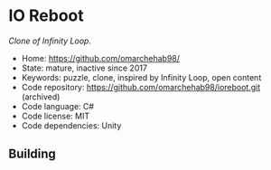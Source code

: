 # IO Reboot

_Clone of Infinity Loop._

- Home: https://github.com/omarchehab98/
- State: mature, inactive since 2017
- Keywords: puzzle, clone, inspired by Infinity Loop, open content
- Code repository: https://github.com/omarchehab98/ioreboot.git (archived)
- Code language: C#
- Code license: MIT
- Code dependencies: Unity

## Building
